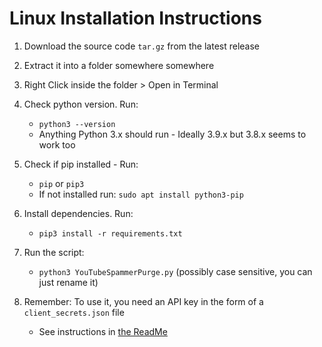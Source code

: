 # Linux Installation Instructions

1. Download the source code `tar.gz` from the latest release 

2. Extract it into a folder somewhere somewhere

3. Right Click inside the folder > Open in Terminal

4. Check python version. Run: 
 	* `python3 --version`
	* Anything Python 3.x should run - Ideally 3.9.x but 3.8.x seems to work too

5. Check if pip installed - Run: 
	* `pip` or `pip3`
	* If not installed run: `sudo apt install python3-pip`

6.  Install dependencies. Run:  
	* `pip3 install -r requirements.txt`

7. Run the script: 
	* `python3 YouTubeSpammerPurge.py` (possibly case sensitive, you can just rename it)

8. Remember: To use it, you need an API key in the form of a `client_secrets.json` file
	* See instructions in [the ReadMe](https://github.com/ThioJoe/YouTube-Spammer-Purge#instructions---obtaining-youtube-api-key)
